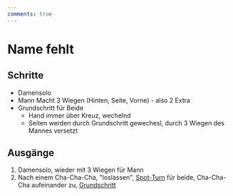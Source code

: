 ```yaml
---
comments: true
---
```

# Name fehlt

## Schritte

- Damensolo
- Mann Macht 3 Wiegen (Hinten, Seite, Vorne) - also 2 Extra
- Grundschritt für Beide
    - Hand immer über Kreuz, wechelnd
    - Seiten werden durch Grundschritt gewechesl, durch 3 Wiegen des Mannes versetzt

## Ausgänge

1. Damensolo, wieder mit 3 Wiegen für Mann
2. Nach einem Cha-Cha-Cha, "loslassen", [Spot-Turn](Spot-Turn.md) für beide, Cha-Cha-Cha aufeinander zu, [Grundschritt](Grundschritt.md)
